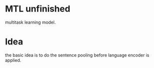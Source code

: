 # MTL unfinished
multitask learning model.

# Idea
the basic idea is to do the sentence pooling before language encoder is applied.

